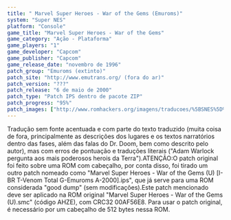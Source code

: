 ```yaml
---
title: " Marvel Super Heroes - War of the Gems (Emuroms)"
system: "Super NES"
platform: "Console"
game_title: "Marvel Super Heroes - War of the Gems"
game_category: "Ação - Plataforma"
game_players: "1"
game_developer: "Capcom"
game_publisher: "Capcom"
game_release_date: "novembro de 1996"
patch_group: "Emuroms (extinto)"
patch_site: "http://www.emutrans.org/ (fora do ar)"
patch_version: "???"
patch_release: "6 de maio de 2000"
patch_type: "Patch IPS dentro de pacote ZIP"
patch_progress: "95%"
patch_images: ["http://www.romhackers.org/imagens/traducoes/%5BSNES%5D%20Marvel%20Super%20Heroes%20-%20War%20of%20the%20Gems%20-%20Emuroms%20-%201.png","http://www.romhackers.org/imagens/traducoes/%5BSNES%5D%20Marvel%20Super%20Heroes%20-%20War%20of%20the%20Gems%20-%20Emuroms%20-%202.png","http://www.romhackers.org/imagens/traducoes/%5BSNES%5D%20Marvel%20Super%20Heroes%20-%20War%20of%20the%20Gems%20-%20Emuroms%20-%203.png"]
---
```

Tradução sem fonte acentuada e com parte do texto traduzido (muita coisa de fora, principalmente as descrições dos lugares e os textos narratórios dentro das fases, além das falas do Dr. Doom, bem como descrito pelo autor), mas com erros de pontuação e traduções literais ("Adam Warlock pergunta aos mais poderosos herois da Terra").ATENÇÃO:O patch original foi feito sobre uma ROM com cabeçalho, por conta disso, foi tirado um outro patch nomeado como "Marvel Super Heroes - War of the Gems (U) [I-BR T-Venom Total G-Emuroms A-2000].ips", que já serve para uma ROM considerada "good dump" (sem modificações).Este patch mencionado deve ser aplicado na ROM original "Marvel Super Heroes - War of the Gems (U).smc" (código AHZE), com CRC32 00AF56E8. Para usar o patch original, é necessário por um cabeçalho de 512 bytes nessa ROM.
